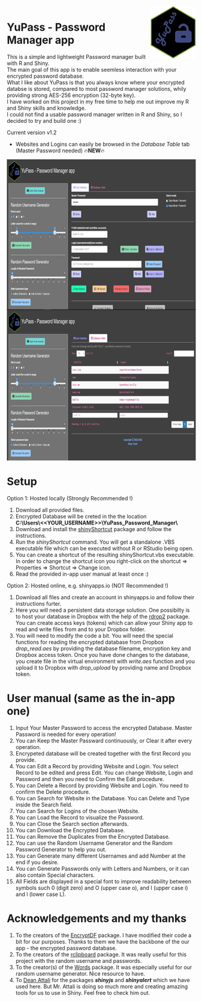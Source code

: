 <img src="www/YuPass-logo.png" align="right" width=120 height=139 alt="" />

# YuPass - Password Manager app
This is a simple and lightweight Password manager built with R and Shiny.\
The main goal of this app is to enable seemless interaction with your encrypted password database.\
What I like about YuPass is that you always know where your encrypted databse is stored, compared to most password manager solutions, whily providing strong AES-256 encryption (32-byte key).\
I have worked on this project in my free time to help me out improve my R and Shiny skills and knowledge.\
I could not find a usable password manager written in R and Shiny, so I decided to try and build one :)

Current version v1.2
- Websites and Logins can easily be browsed in the _*Database Table*_ tab (Master Password needed) 🔥**NEW**🔥

<img src="user_interface_ui.png" align="center" width=100% height=400 alt="" />
<img src="user_interface_table.png" align="center" width=100% height=400 alt="" />

# Setup
Option 1: Hosted locally (Strongly Recommended !)
1. Download all provided files.
2. Encrypted Database will be creted in the the location\
**C:\\Users\\<<YOUR_USERNAME>>\\YuPass_Password_Manager\\**
3. Download and install the [shinyShortcut](https://cran.r-project.org/web/packages/shinyShortcut/README.html) package and follow the instructions. 
4. Run the _shinyShortcut_ command. You will get a standalone .VBS executable file which can be executed without R or RStudio being open.
5. You can create a shortcut of the resulting shinyShortcut.vbs executable. In order to change the shortcut icon you right-click on the shortcut => Properties => Shortcut => Change icon.
6. Read the provided in-app user manual at least once :)

Option 2: Hosted online, e.g. shinyapps.io (NOT Recommended !)
1. Download all files and create an account in shinyapps.io and follow their instructions furter.
2. Here you will need a persistent data storage solution. One possibilty is to host your database in Dropbox with the help of the [rdrop2](https://cran.r-project.org/web/packages/rdrop2/) package. You can create access keys (tokens) which can allow your Shiny app to read and write files from and to your Dropbox folder.
3. You will need to modify the code a bit. You will need the special functions for reading the encrypted database from Dropbox _drop_read.aes_ by providing the database filename, encryption key and Dropbox access token. Once you have done changes to the database, you create file in the virtual environment with _write.aes_ function and you upload it to Dropbox with _drop_upload_ by providing name and Dropbox token.

# User manual (same as the in-app one)
1. Input Your Master Password to access the encrypted Database. Master Password is needed for every operation!
2. You can Keep the Master Passward continuously, or Clear it after every operation.
3. Encrypeted database will be created together with the first Record you provide.
4. You can Edit a Record by providing Website and Login. You select Record to be edited and press Edit. You can change Website, Login and Password and then you need to Confirm the Edit procedure.
5. You can Delete a Record by providing Website and Login. You need to confirm the Delete procedure.
6. You can Search for Website in the Database. You can Delete and Type inside the Search field.
7. You can Search for Logins of the chosen Website.
8. You can Load the Record to visualize the Password.
9. You can Close the Search section afterwards.
10. You can Download the Encrypted Database.
11. You can Remove the Duplicates from the Encrypted Database.
12. You can use the Random Username Generator and the Random Password Generator to help you out.
13. You can Generate many different Usernames and add Number at the end if you desire.
14. You can Generate Passwords only with Letters and Numbers, or it can also contain Special characters.
15. All Fields are displayed in a special font to improve readability between symbols such 0 (digit zero) and O (upper case o), and I (upper case i) and l (lower case L). 

# Acknowledgements and my thanks
1. To the creators of the [EncryptDF](https://github.com/UW-L-S-Academic-Information-Management/EncryptDF) package. I have modified their code a bit for our purposes. Thanks to them we have the backbone of the our app - the encrypted password database.
2. To the creators of the [rclipboard](https://github.com/sbihorel/rclipboard/) package. It was really useful for this project with the random username and passwords.
3. To the creator(s) of the [Words](mailto:condwanaland@gmail.com) package. It was especially useful for our random username generator. Nice resource to have.
4. To [Dean Attali](https://deanattali.com/) for the packages _**shinyjs**_ and _**shinyalert**_ which we have used here. But Mr. Attali is doing so much more and creating amazing tools for us to use in Shiny. Feel free to check him out.

